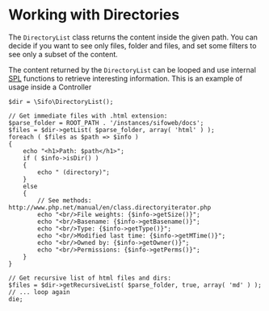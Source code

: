 Working with Directories
========================
The `DirectoryList` class returns the content inside the given path. You can decide if you want to see only files, folder and files, and set some filters to see only a subset of the content.

The content returned by the `DirectoryList` can be looped and use internal [SPL] functions to retrieve interesting information. This is an example of usage inside a Controller

[SPL]: http://www.php.net/manual/en/book.spl.php

	$dir = \Sifo\DirectoryList();
	
	// Get immediate files with .html extension:
	$parse_folder = ROOT_PATH . '/instances/sifoweb/docs';
	$files = $dir->getList( $parse_folder, array( 'html' ) );
	foreach ( $files as $path => $info )
	{
		echo "<h1>Path: $path</h1>";
		if ( $info->isDir() )
		{
			echo " (directory)";
		}
		else
		{
			// See methods: http://www.php.net/manual/en/class.directoryiterator.php
			echo "<br/>File weights: {$info->getSize()}";
			echo "<br/>Basename: {$info->getBasename()}";
			echo "<br/>Type: {$info->getType()}";
			echo "<br/>Modified last time: {$info->getMTime()}";
			echo "<br/>Owned by: {$info->getOwner()}";
			echo "<br/>Permissions: {$info->getPerms()}";
		}
	}
	
	// Get recursive list of html files and dirs:
	$files = $dir->getRecursiveList( $parse_folder, true, array( 'md' ) );
	// ... loop again
	die;
